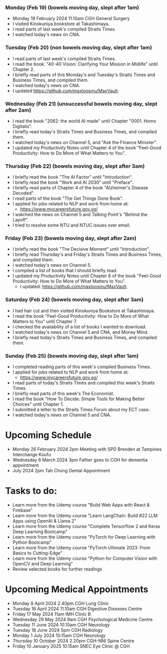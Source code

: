### Monday (Feb 19) (bowels moving day, slept after 1am)
- Monday 19 February 2024 11.10am CGH General Surgery
- I visited Kinokuniya bookstore at Takashimaya.
- I read parts of last week's compiled Straits Times.
- I watched today's news on CNA.

### Tuesday (Feb 20) (non bowels moving day, slept after 1am)
- I read parts of last week's compiled Straits Times.
- I read the book: "40-40 Vision: Clarifying Your Mission in Midlife" until Chapter 2.
- I briefly read parts of this Monday's and Tuesday's Straits Times and Business Times, and compiled them.
- I watched today's news on CNA.
- I updated https://github.com/maxloosmu/MaxVault.

### Wednesday (Feb 21) (unsuccessful bowels moving day, slept after 2am)
- I read the book "2062: the world AI made" until Chapter "0001. Homo Digitalis".
- I briefly read today's Straits Times and Business Times, and compiled them.
- I watched today's news on Channel 5, and "Ask the Finance Minister".
- I updated my Productivity Notes until Chapter 4 of the book "Feel-Good Productivity: How to Do More of What Matters to You".

### Thursday (Feb 22) (bowels moving day, slept after 3am)
- I briefly read the book "The AI Factor" until "Introduction".
- I briefly read the book "Work and AI 2030" until "Preface".
- I briefly read parts of Chapter 4 of the book "Alzheimer's Disease Decoded".
- I read parts of the book "The Get Things Done Book".  
- I applied for jobs related to NLP and work from home at:
    - https://www.mycareersfuture.gov.sg/
- I watched the news on Channel 5 and Talking Point's "Behind the Layoff".
- I tried to resolve some NTU and NTUC issues over email.

### Friday (Feb 23) (bowels moving day, slept after 2am)
- I briefly read the book "The Decisive Moment" until "Introduction".
- I briefly read Thursday's and Friday's Straits Times and Business Times, and compiled them.
- I watched today's news on Channel 5.
- I compiled a list of books that I should briefly read.
- I updated my Productivity Notes until Chapter 6 of the book "Feel-Good Productivity: How to Do More of What Matters to You".
    - I updated: https://github.com/maxloosmu/MaxVault.

### Saturday (Feb 24) (bowels moving day, slept after 3am)
- I had hair cut and then visited Kinokuniya Bookstore at Takashimaya.
- I read the book "Feel-Good Productivity: How to Do More of What Matters to You" until Chapter 7.
- I checked the availability of a list of books I wanted to download.
- I watched today's news on Channel 5 and CNA, and Money Mind.
- I briefly read today's Straits Times and Business Times, and compiled them.

### Sunday (Feb 25) (bowels moving day, slept after 1am)
- I completed reading parts of this week's compiled Business Times.
- I applied for jobs related to NLP and work from home at:
    - https://www.mycareersfuture.gov.sg/
- I read parts of today's Straits Times and compiled this week's Straits Times.
- I briefly read parts of this week's The Economist.
- I read the book "How To Decide: Simple Tools for Making Better Choices" until Chapter 1.
- I submitted a letter to the Straits Times Forum about my ECT case.
- I watched today's news on Channel 5 and CNA.



# Upcoming Schedule
- Monday 26 February 2024 2pm Meeting with SPD Brenden at Tampines Interchange Koufu
- Wednesday 6 March 2024 3pm Father goes to CGH for dementia appointment
- July 2024 2pm Tah Chong Dental Appointment

# Tasks to do:
- Learn more from the Udemy course "Build Web Apps with React & Firebase"
- Learn more from the Udemy course "Learn LangChain: Build #22 LLM Apps using OpenAI & Llama 2"
- Learn more from the Udemy course "Complete Tensorflow 2 and Keras Deep Learning Bootcamp"
- Learn more from the Udemy course "PyTorch for Deep Learning with Python Bootcamp"
- Learn more from the Udemy course "PyTorch Ultimate 2023: From Basics to Cutting-Edge"
- Learn more from the Udemy course "Python for Computer Vision with OpenCV and Deep Learning"
- Review selected books for further readings

# Upcoming Medical Appointments
- Monday 8 April 2024 2.40pm CGH Lung Clinic
- Tuesday 16 April 2024 11.10am CGH Digestive Diseases Centre
- Friday 17 May 2024 11am IMH Clinic B
- Wednesday 29 May 2024 9am CGH Psychological Medicine Centre
- Tuesday 11 June 2024 10.10am CGH Neurology
- Tuesday 18 June 2024 5pm CGH Radiology
- Monday 1 July 2024 10.15am CGH Neurology
- Thursday 10 October 2024 2.20pm CGH-NNI Spine Centre
- Friday 10 January 2025 10.15am SNEC Eye Clinic @ CGH
